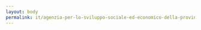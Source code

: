 ```yaml
---
layout: body
permalink: it/agenzia-per-lo-sviluppo-sociale-ed-economico-della-provincia-autonoma-di-bolzano/
---
```


